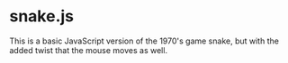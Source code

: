# snake.js
This is a basic JavaScript version of the 1970's game snake, but with the added twist that the mouse moves as well.
